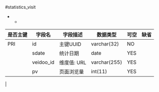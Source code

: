 #statistics_visit
* -
 
|是否主键	|字段名	|字段描述	|数据类型	|可空	|缺省	|
| --------|-----|-----|-----|-----|-----|
|PRI|id|主键UUID|varchar(32)|NO||
||sdate|统计日期|date|YES||
||veidoo_id|维度值: URL|varchar(255)|YES||
||pv|页面浏览量|int(11)|YES||
|
